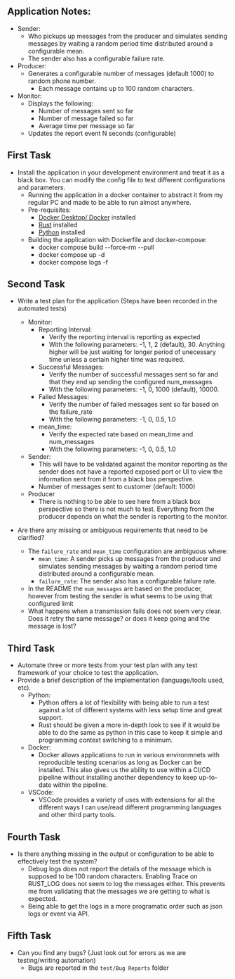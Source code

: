 ## Application Notes:
* Sender:
    * Who pickups up messages from the producer and simulates sending messages by waiting a random period time distributed around a configurable mean. 
    * The sender also has a configurable failure rate.
* Producer:
    * Generates a configurable number of messages (default 1000) to random phone number. 
        * Each message contains up to 100 random characters.
* Monitor:
    * Displays the following:
        * Number of messages sent so far
        * Number of message failed so far
        * Average time per message so far
    * Updates the report event N seconds (configurable)

## First Task
* Install the application in your development environment and treat it as a black box. You
can modify the config file to test different configurations and parameters.
    * Running the application in a docker container to abstract it from my regular PC and made to be able to run almost anywhere.
    * Pre-requisites:
        * [Docker Desktop/ Docker](https://docs.docker.com/get-docker/) installed
        * [Rust](https://rustup.rs/.) installed
        * [Python](https://www.python.org/downloads/) installed
    * Building the application with Dockerfile and docker-compose:
        * docker compose build --force-rm --pull
        * docker compose up -d
        * docker compose logs -f

## Second Task
* Write a test plan for the application (Steps have been recorded in the automated tests)
    * Monitor:
        * Reporting Interval:
            * Verify the reporting interval is reporting as expected
            * With the following parameters: -1, 1, 2 (default), 30. Anything higher will be just waiting for longer period of unecessary time unless a certain higher time was required.
        * Successful Messages:
            * Verify the number of successful messages sent so far and that they end up sending the configured num_messages
            * With the following parameters: -1, 0, 1000 (default), 10000. 
        * Failed Messages:
            * Verify the number of failed messages sent so far based on the failure_rate
            * With the following parameters: -1, 0, 0.5, 1.0
        * mean_time:
            * Verify the expected rate based on mean_time and num_messages
            * With the following parameters: -1, 0, 0.5, 1.0
    * Sender:
        * This will have to be validated against the monitor reporting as the sender does not have a reported exposed port or UI to view the information sent from it from a black box perspective.
        * Number of messages sent to customer (default: 1000)
    * Producer
        * There is nothing to be able to see here from a black box perspective so there is not much to test. Everything from the producer depends on what the sender is reporting to the monitor.
    
* Are there any missing or ambiguous requirements that need to be clarified?
    * The `failure_rate` and `mean_time` configuration are ambiguous where:
        * `mean_time`: A sender picks up messages from the producer and simulates sending messages by waiting a random period time distributed around a configurable mean.
        * `failure_rate`: The sender also has a configurable failure rate.
    * In the README the `num_messages` are based on the producer, however from testing the sender is what seems to be using that configured limit
    * What happens when a transmission fails does not seem very clear. Does it retry the same message? or does it keep going and the message is lost?

## Third Task
* Automate three or more tests from your test plan with any test framework of your
choice to test the application. 
* Provide a brief description of the implementation (language/tools used, etc).
    * Python:
        * Python offers a lot of flexibility with being able to run a test against a lot of different systems with less setup time and great support.
        * Rust should be given a more in-depth look to see if it would be able to do the same as python in this case to keep it simple and programming context switching to a minimum.
    * Docker:
        * Docker allows applications to run in various environmnets with reproducible testing scenarios as long as Docker can be installed. This also gives us the ability to use within a CI/CD pipeline without installing another dependency to keep up-to-date within the pipeline.
    * VSCode:
        * VSCode provides a variety of uses with extensions for all the different ways I can use/read different programming languages and other third party tools.

## Fourth Task
* Is there anything missing in the output or configuration to be able to effectively test the
system?
    * Debug logs does not report the details of the message which is supposed to be 100 random characters. Enabling Trace on RUST_LOG does not seem to log the messages either. This prevents me from validating that the messages we are getting to what is expected.
    * Being able to get the logs in a more programatic order such as json logs or event via API.

## Fifth Task
* Can you find any bugs? (Just look out for errors as we are testing/writing automation)
    * Bugs are reported in the `test/Bug Reports` folder